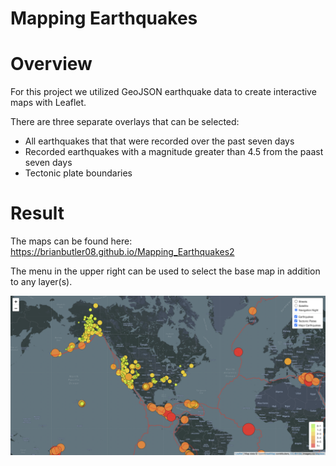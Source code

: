 # Mapping Earthquakes

# Overview

For this project we utilized GeoJSON earthquake data to create interactive maps with Leaflet.

There are three separate overlays that can be selected:
- All earthquakes that that were recorded over the past seven days
- Recorded earthquakes with a magnitude greater than 4.5 from the paast seven days
- Tectonic plate boundaries

# Result

The maps can be found here: https://brianbutler08.github.io/Mapping_Earthquakes2

The menu in the upper right can be used to select the base map in addition to any layer(s).

![map image](https://github.com/brianbutler08/Mapping_Earthquakes2/blob/main/Screen%20Shot%202022-09-06%20at%201.22.26%20PM.png)
